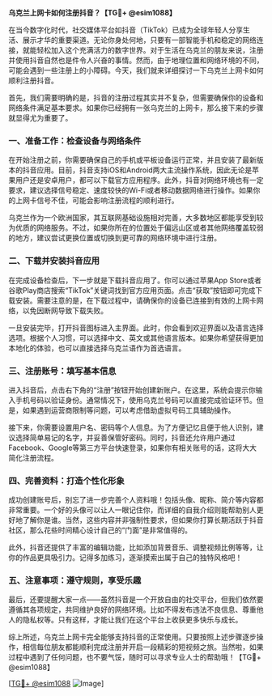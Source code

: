 **乌克兰上网卡如何注册抖音？【TG💪+ @esim1088】**

在当今数字化时代，社交媒体平台如抖音（TikTok）已成为全球年轻人分享生活、展示才华的重要渠道。无论你身处何地，只要有一部智能手机和稳定的网络连接，就能轻松加入这个充满活力的数字世界。对于生活在乌克兰的朋友来说，注册并使用抖音自然也是件令人兴奋的事情。然而，由于地理位置和网络环境的不同，可能会遇到一些注册上的小障碍。今天，我们就来详细探讨一下乌克兰上网卡如何顺利注册抖音。

首先，我们需要明确的是，抖音的注册过程其实并不复杂，但需要确保你的设备和网络条件满足基本要求。如果你已经拥有一张乌克兰的上网卡，那么接下来的步骤就显得尤为重要了。

### **一、准备工作：检查设备与网络条件**

在开始注册之前，你需要确保自己的手机或平板设备运行正常，并且安装了最新版本的抖音应用。目前，抖音支持iOS和Android两大主流操作系统，因此无论是苹果用户还是安卓用户，都可以下载官方应用程序。此外，抖音对网络环境也有一定要求，建议选择信号稳定、速度较快的Wi-Fi或者移动数据网络进行操作。如果你的上网卡信号不佳，可能会影响注册流程的顺利进行。

乌克兰作为一个欧洲国家，其互联网基础设施相对完善，大多数地区都能享受到较为优质的网络服务。不过，如果你所在的位置处于偏远山区或者其他网络覆盖较弱的地方，建议尝试更换位置或切换到更可靠的网络环境中进行注册。

### **二、下载并安装抖音应用**

在完成设备检查后，下一步就是下载抖音应用了。你可以通过苹果App Store或者谷歌Play商店搜索“TikTok”关键词找到官方应用页面。点击“获取”按钮即可完成下载安装。需要注意的是，在下载过程中，请确保你的设备已连接到有效的上网卡网络，以免因断网导致下载失败。

一旦安装完毕，打开抖音图标进入主界面。此时，你会看到欢迎界面以及语言选择选项。根据个人习惯，可以选择中文、英文或其他语言版本。如果你希望获得更加本地化的体验，也可以直接选择乌克兰语作为首选语言。

### **三、注册账号：填写基本信息**

进入抖音后，点击右下角的“注册”按钮开始创建新账户。在这里，系统会提示你输入手机号码以验证身份。通常情况下，使用乌克兰号码可以直接完成验证环节。但是，如果遇到运营商限制等问题，可以考虑借助虚拟号码工具辅助操作。

接下来，你需要设置用户名、密码等个人信息。为了方便记忆且便于他人识别，建议选择简单易记的名字，并妥善保管好密码。同时，抖音还允许用户通过Facebook、Google等第三方平台快速登录，如果你有相关账号的话，这将大大简化注册流程。

### **四、完善资料：打造个性化形象**

成功创建账号后，别忘了进一步完善个人资料哦！包括头像、昵称、简介等内容都非常重要。一个好的头像可以让人一眼记住你，而详细的自我介绍则能帮助别人更好地了解你是谁。当然，这些内容并非强制性要求，但如果你打算长期活跃于抖音社区，那么花些时间精心设计自己的“门面”是非常值得的。

此外，抖音还提供了丰富的编辑功能，比如添加背景音乐、调整视频比例等等，让你的作品更具吸引力。记得多加练习，逐渐摸索出属于自己的独特风格吧！

### **五、注意事项：遵守规则，享受乐趣**

最后，还要提醒大家一点——虽然抖音是一个开放自由的社交平台，但我们依然要遵循其各项规定，共同维护良好的网络环境。比如不得发布违法不良信息、尊重他人的隐私权等。只有这样，才能让我们在这个平台上收获更多快乐与成长。

综上所述，乌克兰上网卡完全能够支持抖音的正常使用。只要按照上述步骤逐步操作，相信每位朋友都能顺利完成注册并开启一段精彩的短视频之旅。当然啦，如果过程中遇到了任何问题，也不要气馁，随时可以寻求专业人士的帮助哦！【TG💪+ @esim1088】

[[TG💪+ @esim1088](https://t.me/s/esim1088) ![Image](https://i.postimg.cc/4NQfJmqS/Snipaste-2025-05-13-00-14-12.png)]